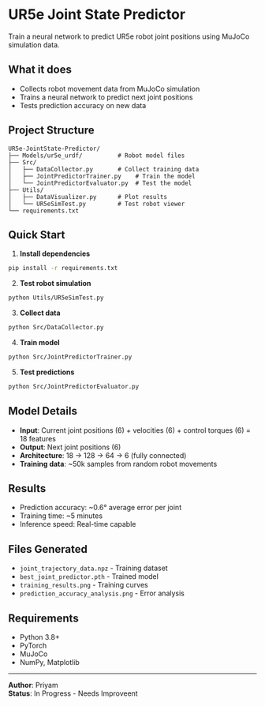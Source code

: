 # UR5e Joint State Predictor

Train a neural network to predict UR5e robot joint positions using MuJoCo simulation data.

## What it does
- Collects robot movement data from MuJoCo simulation
- Trains a neural network to predict next joint positions
- Tests prediction accuracy on new data

## Project Structure
```
UR5e-JointState-Predictor/
├── Models/ur5e_urdf/          # Robot model files
├── Src/
│   ├── DataCollector.py       # Collect training data
│   ├── JointPredictorTrainer.py    # Train the model
│   └── JointPredictorEvaluator.py  # Test the model
├── Utils/
│   ├── DataVisualizer.py      # Plot results
│   └── UR5eSimTest.py         # Test robot viewer
└── requirements.txt
```

## Quick Start

1. **Install dependencies**
```bash
pip install -r requirements.txt
```

2. **Test robot simulation**
```bash
python Utils/UR5eSimTest.py
```

3. **Collect data**
```bash
python Src/DataCollector.py
```

4. **Train model**
```bash
python Src/JointPredictorTrainer.py
```

5. **Test predictions**
```bash
python Src/JointPredictorEvaluator.py
```

## Model Details
- **Input**: Current joint positions (6) + velocities (6) + control torques (6) = 18 features
- **Output**: Next joint positions (6)
- **Architecture**: 18 → 128 → 64 → 6 (fully connected)
- **Training data**: ~50k samples from random robot movements

## Results
- Prediction accuracy: ~0.6° average error per joint
- Training time: ~5 minutes
- Inference speed: Real-time capable

## Files Generated
- `joint_trajectory_data.npz` - Training dataset
- `best_joint_predictor.pth` - Trained model
- `training_results.png` - Training curves
- `prediction_accuracy_analysis.png` - Error analysis

## Requirements
- Python 3.8+
- PyTorch
- MuJoCo
- NumPy, Matplotlib

---
**Author**: Priyam  
**Status**: In Progress - Needs Improveent